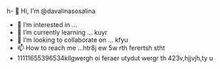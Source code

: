 h- 👋 Hi, I’m @davalinasosalina
- 👀 I’m interested in ...
- 🌱 I’m currently learning ... kuyr
- 💞️ I’m looking to collaborate on ... kfyu
- 📫 How to reach me ...htr8j ew 5w rth ferertsh stht
- 11111655396534kllgwergh oi feraer utydut wergr th
423v,hjjvjh,ty u
<!---ertu
davalinasosalina/davalinasosalina is a ✨ special ✨ repository because its `README.md` (this file) appears on your GitHub profile.
You can click the Preview link to take a look at your changes.
--->
